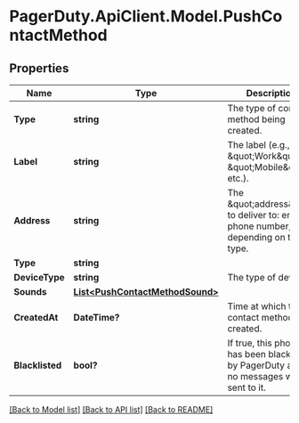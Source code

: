 # PagerDuty.ApiClient.Model.PushContactMethod
## Properties

Name | Type | Description | Notes
------------ | ------------- | ------------- | -------------
**Type** | **string** | The type of contact method being created. | 
**Label** | **string** | The label (e.g., \&quot;Work\&quot;, \&quot;Mobile\&quot;, etc.). | 
**Address** | **string** | The \&quot;address\&quot; to deliver to: email, phone number, etc., depending on the type. | 
**Type** | **string** |  | [optional] 
**DeviceType** | **string** | The type of device. | 
**Sounds** | [**List&lt;PushContactMethodSound&gt;**](PushContactMethodSound.md) |  | [optional] 
**CreatedAt** | **DateTime?** | Time at which the contact method was created. | [optional] 
**Blacklisted** | **bool?** | If true, this phone has been blacklisted by PagerDuty and no messages will be sent to it. | [optional] 

[[Back to Model list]](../README.md#documentation-for-models) [[Back to API list]](../README.md#documentation-for-api-endpoints) [[Back to README]](../README.md)

